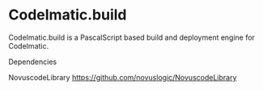 # CodeImatic.build
CodeImatic.build is a PascalScript based build and deployment engine for CodeImatic.

Dependencies

NovuscodeLibrary https://github.com/novuslogic/NovuscodeLibrary
